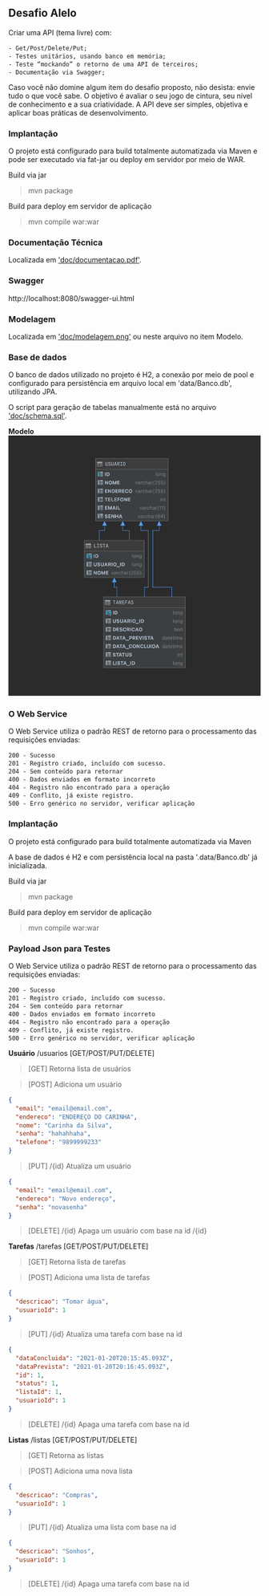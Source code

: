 
## Desafio Alelo

Criar uma API (tema livre) com:

    - Get/Post/Delete/Put;
    - Testes unitários, usando banco em memória;
    - Teste “mockando” o retorno de uma API de terceiros;
    - Documentação via Swagger;

Caso você não domine algum item do desafio proposto, não desista: envie tudo o que você sabe. O objetivo é avaliar o seu jogo de cintura, seu nível de conhecimento e a sua criatividade. A API deve ser simples, objetiva e aplicar boas práticas de desenvolvimento.

### Implantação
O projeto está configurado para build totalmente automatizada via Maven e pode ser executado via fat-jar ou deploy em servidor por meio de WAR.

Build via jar
>mvn package

Build para deploy em servidor de aplicação
>mvn compile war:war

### Documentação Técnica
Localizada em ['doc/documentacao.pdf'](doc/documentacao.pdf).

### Swagger

http://localhost:8080/swagger-ui.html

### Modelagem
Localizada em ['doc/modelagem.png'](doc/modelagem.png) ou neste arquivo no item Modelo.


### Base de dados
O banco de dados utilizado no projeto é H2, a conexão por meio de pool e configurado para persistência em arquivo local em 'data/Banco.db', utilizando JPA.

O script para geração de tabelas manualmente está no arquivo ['doc/schema.sql'](doc/schema.sql).

**Modelo**
![](doc/modelagem.png)


### O Web Service
O Web Service utiliza o padrão REST de retorno para o processamento das requisições enviadas:

    200 - Sucesso
    201 - Registro criado, incluído com sucesso.
    204 - Sem conteúdo para retornar
    400 - Dados enviados em formato incorreto
    404 - Registro não encontrado para a operação
    409 - Conflito, já existe registro.
    500 - Erro genérico no servidor, verificar aplicação

### Implantação
O projeto está configurado para build totalmente automatizada via Maven

A base de dados é H2 e com persistência local na pasta '.data/Banco.db' já inicializada.

Build via jar
>mvn package

Build para deploy em servidor de aplicação
>mvn compile war:war

### Payload Json para Testes
O Web Service utiliza o padrão REST de retorno para o processamento das requisições enviadas:

    200 - Sucesso
    201 - Registro criado, incluído com sucesso.
    204 - Sem conteúdo para retornar
    400 - Dados enviados em formato incorreto
    404 - Registro não encontrado para a operação
    409 - Conflito, já existe registro.
    500 - Erro genérico no servidor, verificar aplicação

**Usuário** /usuarios [GET/POST/PUT/DELETE]
>[GET] Retorna lista de usuários

>[POST] Adiciona um usuário
```json
{
  "email": "email@email.com",
  "endereco": "ENDEREÇO DO CARINHA",
  "nome": "Carinha da Silva",
  "senha": "hahahhaha",
  "telefone": "9899999233"
}
```

>[PUT] /{id} Atualiza um usuário
```json
{
  "email": "email@email.com",
  "endereco": "Novo endereço",
  "senha": "novasenha"
}
```

>[DELETE] /{id} Apaga um usuário com base na id /{id}

**Tarefas** /tarefas [GET/POST/PUT/DELETE]
>[GET] Retorna lista de tarefas

>[POST] Adiciona uma lista de tarefas
```json
{
  "descricao": "Tomar água",
  "usuarioId": 1
}
```

>[PUT] /{id} Atualiza uma tarefa com base na id
```json
{
  "dataConcluida": "2021-01-20T20:15:45.093Z",
  "dataPrevista": "2021-01-20T20:16:45.093Z",
  "id": 1,
  "status": 1,
  "listaId": 1,
  "usuarioId": 1
}
```

>[DELETE] /{id} Apaga uma tarefa com base na id

**Listas** /listas [GET/POST/PUT/DELETE]
>[GET] Retorna as listas

>[POST] Adiciona uma nova lista
```json
{
  "descricao": "Compras",
  "usuarioId": 1
}
```

>[PUT] /{id} Atualiza uma lista com base na id
```json
{
  "descricao": "Sonhos",
  "usuarioId": 1
}
```

>[DELETE] /{id} Apaga uma tarefa com base na id